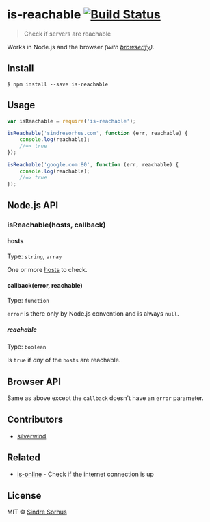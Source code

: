 # is-reachable [![Build Status](https://travis-ci.org/sindresorhus/is-reachable.svg?branch=master)](https://travis-ci.org/sindresorhus/is-reachable)

> Check if servers are reachable

Works in Node.js and the browser *(with [browserify](http://browserify.org))*.


## Install

```
$ npm install --save is-reachable
```


## Usage

```js
var isReachable = require('is-reachable');

isReachable('sindresorhus.com', function (err, reachable) {
	console.log(reachable);
	//=> true
});

isReachable('google.com:80', function (err, reachable) {
	console.log(reachable);
	//=> true
});
```


## Node.js API

### isReachable(hosts, callback)

#### hosts

Type: `string`, `array`

One or more [hosts](https://nodejs.org/api/url.html) to check.

#### callback(error, reachable)

Type: `function`

`error` is there only by Node.js convention and is always `null`.

##### reachable

Type: `boolean`

Is `true` if *any* of the `hosts` are reachable.


## Browser API

Same as above except the `callback` doesn't have an `error` parameter.


## Contributors

- [silverwind](https://github.com/silverwind)


## Related

- [is-online](https://github.com/sindresorhus/is-online) - Check if the internet connection is up


## License

MIT © [Sindre Sorhus](http://sindresorhus.com)
